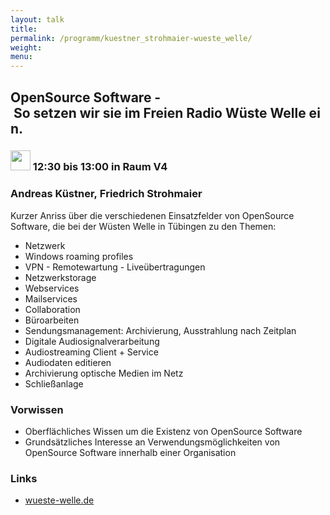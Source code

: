 ```yaml
---
layout: talk
title:
permalink: /programm/kuestner_strohmaier-wueste_welle/
weight: 
menu:
---
```

## OpenSource&nbsp;Software&nbsp;-&nbsp;So&nbsp;setzen&nbsp;wir&nbsp;sie&nbsp;im&nbsp;Freien&nbsp;Radio&nbsp;Wüste&nbsp;Welle&nbsp;ein.

### <img height = "32" src="../../images/talk.svg"> 12:30 bis 13:00 in Raum V4

### Andreas&nbsp;Küstner,&nbsp;Friedrich&nbsp;Strohmaier

Kurzer Anriss über die verschiedenen Einsatzfelder von OpenSource Software, die bei der Wüsten Welle in Tübingen zu den Themen:

- Netzwerk
- Windows roaming profiles
- VPN - Remotewartung - Liveübertragungen
- Netzwerkstorage
- Webservices
- Mailservices
- Collaboration
- Büroarbeiten
- Sendungsmanagement: Archivierung, Ausstrahlung nach Zeitplan
- Digitale Audiosignalverarbeitung
- Audiostreaming Client + Service
- Audiodaten editieren
- Archivierung optische Medien im Netz
- Schließanlage

### Vorwissen

- Oberflächliches Wissen um die Existenz von OpenSource Software
- Grundsätzliches Interesse an Verwendungsmöglichkeiten von OpenSource Software innerhalb einer Organisation

### Links

- <a href="http://www.wueste-welle.de" target="_blank">wueste-welle.de</a>
